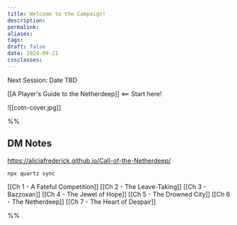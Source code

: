 ```yaml
---
title: Welcome to the Campaign!
description: 
permalink: 
aliases: 
tags: 
draft: false
date: 2024-09-21
cssclasses:
---
```

Next Session: Date TBD

[[A Player's Guide to the Netherdeep]] <== Start here!

![[cotn-cover.jpg]] 



%%
## DM Notes

https://aliciafrederick.github.io/Call-of-the-Netherdeep/ 

`npx quartz sync`

[[Ch 1 - A Fateful Competition]] 
[[Ch 2 - The Leave-Taking]] 
[[Ch 3 - Bazzoxan]] 
[[Ch 4 - The Jewel of Hope]] 
[[Ch 5 - The Drowned City]] 
[[Ch 6 - The Netherdeep]] 
[[Ch 7 - The Heart of Despair]] 

%%